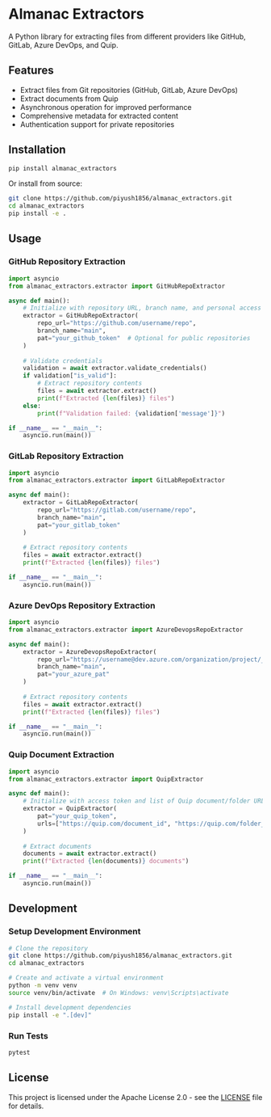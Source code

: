# Almanac Extractors

A Python library for extracting files from different providers like GitHub, GitLab, Azure DevOps, and Quip.

## Features

- Extract files from Git repositories (GitHub, GitLab, Azure DevOps)
- Extract documents from Quip
- Asynchronous operation for improved performance
- Comprehensive metadata for extracted content
- Authentication support for private repositories

## Installation

```bash
pip install almanac_extractors
```

Or install from source:

```bash
git clone https://github.com/piyush1856/almanac_extractors.git
cd almanac_extractors
pip install -e .
```

## Usage

### GitHub Repository Extraction

```python
import asyncio
from almanac_extractors.extractor import GitHubRepoExtractor

async def main():
    # Initialize with repository URL, branch name, and personal access token (optional for public repos)
    extractor = GitHubRepoExtractor(
        repo_url="https://github.com/username/repo",
        branch_name="main",
        pat="your_github_token"  # Optional for public repositories
    )
    
    # Validate credentials
    validation = await extractor.validate_credentials()
    if validation["is_valid"]:
        # Extract repository contents
        files = await extractor.extract()
        print(f"Extracted {len(files)} files")
    else:
        print(f"Validation failed: {validation['message']}")

if __name__ == "__main__":
    asyncio.run(main())
```

### GitLab Repository Extraction

```python
import asyncio
from almanac_extractors.extractor import GitLabRepoExtractor

async def main():
    extractor = GitLabRepoExtractor(
        repo_url="https://gitlab.com/username/repo",
        branch_name="main",
        pat="your_gitlab_token"
    )
    
    # Extract repository contents
    files = await extractor.extract()
    print(f"Extracted {len(files)} files")

if __name__ == "__main__":
    asyncio.run(main())
```

### Azure DevOps Repository Extraction

```python
import asyncio
from almanac_extractors.extractor import AzureDevopsRepoExtractor

async def main():
    extractor = AzureDevopsRepoExtractor(
        repo_url="https://username@dev.azure.com/organization/project/_git/repo",
        branch_name="main",
        pat="your_azure_pat"
    )
    
    # Extract repository contents
    files = await extractor.extract()
    print(f"Extracted {len(files)} files")

if __name__ == "__main__":
    asyncio.run(main())
```

### Quip Document Extraction

```python
import asyncio
from almanac_extractors.extractor import QuipExtractor

async def main():
    # Initialize with access token and list of Quip document/folder URLs
    extractor = QuipExtractor(
        pat="your_quip_token",
        urls=["https://quip.com/document_id", "https://quip.com/folder_id"]
    )
    
    # Extract documents
    documents = await extractor.extract()
    print(f"Extracted {len(documents)} documents")

if __name__ == "__main__":
    asyncio.run(main())
```

## Development

### Setup Development Environment

```bash
# Clone the repository
git clone https://github.com/piyush1856/almanac_extractors.git
cd almanac_extractors

# Create and activate a virtual environment
python -m venv venv
source venv/bin/activate  # On Windows: venv\Scripts\activate

# Install development dependencies
pip install -e ".[dev]"
```

### Run Tests

```bash
pytest
```

## License

This project is licensed under the Apache License 2.0 - see the [LICENSE](LICENSE) file for details.
